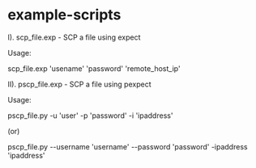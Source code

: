 # example-scripts

I). scp_file.exp - SCP a file using expect 

Usage: 

scp_file.exp 'usename' 'password' 'remote_host_ip'

II). pscp_file.exp - SCP a file using pexpect

Usage: 

pscp_file.py -u 'user' -p 'password' -i 'ipaddress'

(or)

pscp_file.py --username 'username' --password 'password' -ipaddress 'ipaddress'
